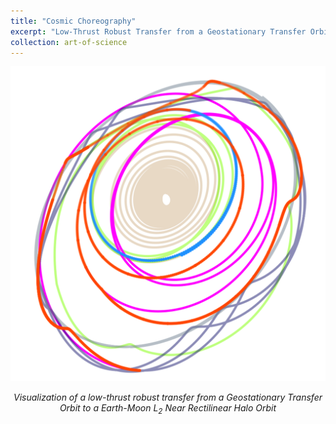 ```yaml
---
title: "Cosmic Choreography"
excerpt: "Low-Thrust Robust Transfer from a Geostationary Transfer Orbit to a Earth-Moon L<sub>2</sub> Near Rectilinear Halo Orbit"
collection: art-of-science
---
```


<div style="text-align: center">
    <img src="/images/art-of-science/gateway.png" alt="Low-Thrust Robust Trajectory" style="width: 600px; max-width: 100%;"/>
    <p><em>Visualization of a low-thrust robust transfer from a Geostationary Transfer Orbit to a Earth-Moon L<sub>2</sub> Near Rectilinear Halo Orbit</em></p>
</div>